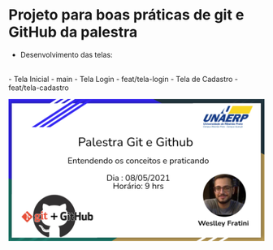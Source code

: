 # Projeto para boas práticas de git e GitHub da palestra

- Desenvolvimento das telas:
<br>
- Tela Inicial - main
- Tela Login - feat/tela-login
- Tela de Cadastro - feat/tela-cadastro

<p align="center">  
  <img src="imagem.png" width="600" alt="accessibility text">
</p>